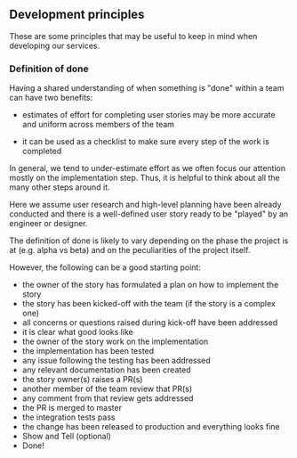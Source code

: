 ## Development principles

These are some principles that may be useful to keep in mind when developing our services.

### Definition of done

Having a shared understanding of when something is "done" within a team can have two benefits:

* estimates of effort for completing user stories may be more accurate and uniform across members of the team

* it can be used as a checklist to make sure every step of the work is completed

In general, we tend to under-estimate effort as we often focus our attention mostly on the implementation step. Thus, it is helpful to think about all the many other steps around it.

Here we assume user research and high-level planning have been already conducted and there is a well-defined user story ready to be "played" by an engineer or designer.

The definition of done is likely to vary depending on the phase the project is at (e.g. alpha vs beta) and on the peculiarities of the project itself.

However, the following can be a good starting point:

* the owner of the story has formulated a plan on how to implement the story
* the story has been kicked-off with the team (if the story is a complex one)
* all concerns or questions raised during kick-off have been addressed
* it is clear what good looks like
* the owner of the story work on the implementation
* the implementation has been tested
* any issue following the testing has been addressed
* any relevant documentation has been created
* the story owner(s) raises a PR(s)
* another member of the team review that PR(s)
* any comment from that review gets addressed
* the PR is merged to master
* the integration tests pass
* the change has been released to production and everything looks fine
* Show and Tell (optional)
* Done!
